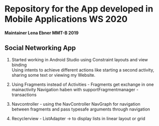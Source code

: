 # Repository for the App developed in Mobile Applications WS 2020
#### Maintainer Lena Ebner MMT-B 2019

## Social Networking App

1. Started working in Android Studio using Constraint layouts and view binding  
Using intents to achieve different actions like starting a second activity, sharing some text or viewing my Website.  

2. Using Fragments instead of Activities - Fragments get exchange in one mainactivity
Navigation haben with supportFragmentmanager - transactions

3. Navcontroller - using the NavController NavGraph for navigation between fragments 
and pass typesafe arguments through navigation

4. Recyclerview - ListAdapter -> to display lists in linear layout or grid
